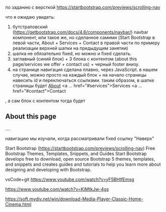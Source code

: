 по заданию с версткой
https://startbootstrap.com/previews/scrolling-nav

что я ожидаю увидеть:
1. бутстраповский (https://getbootstrap.com/docs/4.6/components/navbar/) navbar компонент, или такое же, но сделанное самими (Start Bootstrap в левой части, About + Services + Contact в правой части по примеру реализации верхней шапки на предыдущим занятии)
2. шапка не обязательно fixed, но можно и fixed сделать.
3. заглавный (синий блок) + 3 блока с контентом (about this page/services we offer + contact us) + черный footer внизу.
4. на странице навигация сделана плавно, через JavaScript. в нашем случае, можно просто на каждый блок + на начало страницы навесить id и переключаться ссылками.
таким образом, в шапке страницы будет
<a class="..." href="#about">About</a>
<a ... href="#services">Services</a>
<a ... href="#contact">Contact</a>

, а сам блок с контентом тогда будет
<div ... id="about">
<h2>About this page</h2>
....
</div>

навигацию мы изучали, когда рассматривали fixed ссылку "Наверх"

Start Bootstrap (https://startbootstrap.com/previews/scrolling-nav)
Free Bootstrap Themes, Templates, Snippets, and Guides
Start Bootstrap develops free to download, open source Bootstrap 5 themes, templates, and snippets and creates guides and tutorials to help you learn more about designing and developing with Bootstrap.

vsCode+git
https://www.youtube.com/watch?v=yF5BHIfEmsg

https://www.youtube.com/watch?v=KiMtkJw-4gs

https://soft.mydiv.net/win/download-Media-Player-Classic-Home-Cinema.html



